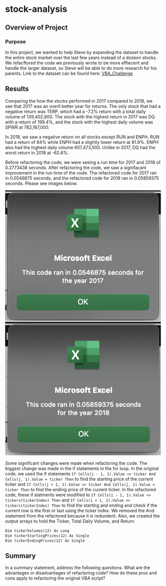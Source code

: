 # stock-analysis

## Overview of Project 
### Purpose
In this project, we wanted to help Steve by expanding the dataset to handle the entire stock market over the last few years instead of a dozeon stocks. We refacftored the code we previously wrote to be more effiecent and handle the larger dataset, so Steve will be able to do more research for his parents. Link to the dataset can be found here: [VBA_Challenge](https://github.com/Dspiper/stock-analysis/blob/main/VBA_Challenge.xlsm)

## Results

Comparing the how the stocks performed in 2017 compared to 2018, we see that 2017 was an overll better year for returns. The only stock that had a negative return was TERP, which had a -7.2% return with a total daily volume of 139,402,800. The stock with the highest return in 2017 was DQ with a return of 199.4%, and the stock with the highest daily volume was SPWR at 782,187,000. 

In 2018, we saw a negative return on all stocks except RUN and ENPH. RUN had a return of 84% while ENPH had a slightly lower return at 81.9%. ENPH also had the highest daily volume 607,473,500. Unlike in 2017, DQ had the worst return in 2018 at -62.6%. 

Before refactoring the code, we were seeing a run time for 2017 and 2018 of 0.2773438 seconds. After refactoring the code, we saw a signifacant improvement in the run time of the code. The refactored code for 2017 ran in 0.0546875 seconds, and the refactored code for 2018 ran in 0.05859375 seconds. Please see images below. 

![VBA_Challenge_2017](https://github.com/Dspiper/stock-analysis/blob/main/Resources/VBA_Challenge_2017.png) 
![VBA_Challenge_2018](https://github.com/Dspiper/stock-analysis/blob/main/Resources/VBA_Challenge_2018.png)


Some significant changes were made when refactoring the code. The biggest change was made in the if statements in the for loop. In the original code, we used the if statements `If Cells(j - 1, 1).Value <> ticker And Cells(j, 1).Value = ticker Then` to find the starting price of the current ticker and `If Cells(j + 1, 1).Value <> ticker And Cells(j, 1).Value = ticker Then` to find the ending price of the current ticker. In the refactored code, these if statments were modified to `If Cells(i - 1, 1).Value <> tickers(tickerIndex) Then` and `If Cells(i + 1, 1).Value <> tickers(tickerIndex) Then` to find the starting and ending and check if the current row is the first or last using the ticker index. We removed the And statement from the refactored because it is redundent. Also, we created the output arrays to hold the Ticker, Total Daily Volume, and Return.

```
Dim tickerVolumes(12) As Long
Dim tickerStartingPrices(12) As Single
Dim tickerEndingPrices(12) As Single
```

## Summary

In a summary statement, address the following questions.
What are the advantages or disadvantages of refactoring code?
How do these pros and cons apply to refactoring the original VBA script?
